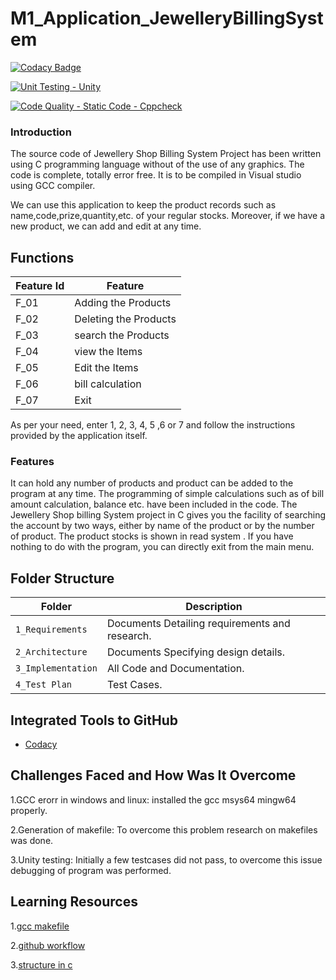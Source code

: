 # M1_Application_JewelleryBillingSystem


[![Codacy Badge](https://app.codacy.com/project/badge/Grade/838d25e248be422392693f9d7e59b5c9)](https://www.codacy.com/gh/sujith44/M1_Application_JewelleryBillingSystem/dashboard?utm_source=github.com&amp;utm_medium=referral&amp;utm_content=sujith44/M1_Application_JewelleryBillingSystem&amp;utm_campaign=Badge_Grade)


[![Unit Testing - Unity](https://github.com/sujith44/M1_Application_JewelleryBillingSystem/actions/workflows/unity.yml/badge.svg)](https://github.com/sujith44/M1_Application_JewelleryBillingSystem/actions/workflows/unity.yml)


[![Code Quality - Static Code - Cppcheck](https://github.com/sujith44/M1_Application_JewelleryBillingSystem/actions/workflows/cppcheck.yml/badge.svg)](https://github.com/sujith44/M1_Application_JewelleryBillingSystem/actions/workflows/cppcheck.yml)



### Introduction

The source code of Jewellery Shop Billing System Project  has been written using C programming language without of the use of any graphics. The code is complete, totally error free. It is to be compiled in Visual studio using GCC compiler.

We can use this application to keep the product records such as name,code,prize,quantity,etc. of your regular stocks. Moreover, if we have a new product, we can add and edit  at any time.



## Functions 

| Feature Id | Feature |
| -----------|---------|
|F_01| Adding the Products  |
|F_02| Deleting the Products  |
|F_03| search the Products |
|F_04| view the Items |
|F_05| Edit the Items |
|F_06| bill calculation|
|F_07| Exit|

As per your need, enter 1, 2, 3, 4, 5 ,6 or 7 and follow the instructions provided by the application itself.

### Features

It can hold any number of products and product can be added to the program at any time.
The programming of simple calculations such as of bill amount calculation, balance etc. have been included in the code.
The Jewellery Shop billing System project in C gives you the facility of searching the account by two ways, either by name of the product or by the number of product.
The product stocks is shown in read system .
If you have nothing to do with the program, you can directly exit from the main menu.

## Folder Structure
Folder               | Description
-------------------  | -----------------------------------------
`1_Requirements`     | Documents Detailing requirements and research.
`2_Architecture`     | Documents Specifying design details.
`3_Implementation`   | All Code and Documentation.
`4_Test Plan`| Test Cases.

## Integrated Tools to GitHub
* [Codacy](https://www.codacy.com/)


## Challenges Faced and How Was It Overcome

1.GCC erorr in windows and linux: installed the gcc msys64 mingw64 properly.

2.Generation of makefile: To overcome this problem research on makefiles was done.

3.Unity testing: Initially a few testcases did not pass, to overcome this issue debugging of program was performed.

## Learning Resources

1.[gcc makefile](https://www3.ntu.edu.sg/home/ehchua/programming/cpp/gcc_make.html#zz-2.1)

2.[github workflow](https://www.programiz.com/c-programming/c-dynamic-memory-allocation)

3.[structure in c](https://www.studytonight.com/c/structures-in-c.php/)
